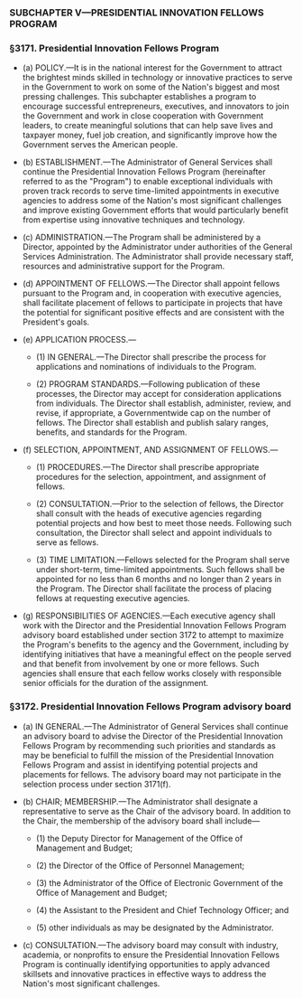 ### SUBCHAPTER V—PRESIDENTIAL INNOVATION FELLOWS PROGRAM

### §3171. Presidential Innovation Fellows Program
* (a) POLICY.—It is in the national interest for the Government to attract the brightest minds skilled in technology or innovative practices to serve in the Government to work on some of the Nation's biggest and most pressing challenges. This subchapter establishes a program to encourage successful entrepreneurs, executives, and innovators to join the Government and work in close cooperation with Government leaders, to create meaningful solutions that can help save lives and taxpayer money, fuel job creation, and significantly improve how the Government serves the American people.

* (b) ESTABLISHMENT.—The Administrator of General Services shall continue the Presidential Innovation Fellows Program (hereinafter referred to as the "Program") to enable exceptional individuals with proven track records to serve time-limited appointments in executive agencies to address some of the Nation's most significant challenges and improve existing Government efforts that would particularly benefit from expertise using innovative techniques and technology.

* (c) ADMINISTRATION.—The Program shall be administered by a Director, appointed by the Administrator under authorities of the General Services Administration. The Administrator shall provide necessary staff, resources and administrative support for the Program.

* (d) APPOINTMENT OF FELLOWS.—The Director shall appoint fellows pursuant to the Program and, in cooperation with executive agencies, shall facilitate placement of fellows to participate in projects that have the potential for significant positive effects and are consistent with the President's goals.

* (e) APPLICATION PROCESS.—

  * (1) IN GENERAL.—The Director shall prescribe the process for applications and nominations of individuals to the Program.

  * (2) PROGRAM STANDARDS.—Following publication of these processes, the Director may accept for consideration applications from individuals. The Director shall establish, administer, review, and revise, if appropriate, a Governmentwide cap on the number of fellows. The Director shall establish and publish salary ranges, benefits, and standards for the Program.


* (f) SELECTION, APPOINTMENT, AND ASSIGNMENT OF FELLOWS.—

  * (1) PROCEDURES.—The Director shall prescribe appropriate procedures for the selection, appointment, and assignment of fellows.

  * (2) CONSULTATION.—Prior to the selection of fellows, the Director shall consult with the heads of executive agencies regarding potential projects and how best to meet those needs. Following such consultation, the Director shall select and appoint individuals to serve as fellows.

  * (3) TIME LIMITATION.—Fellows selected for the Program shall serve under short-term, time-limited appointments. Such fellows shall be appointed for no less than 6 months and no longer than 2 years in the Program. The Director shall facilitate the process of placing fellows at requesting executive agencies.


* (g) RESPONSIBILITIES OF AGENCIES.—Each executive agency shall work with the Director and the Presidential Innovation Fellows Program advisory board established under section 3172 to attempt to maximize the Program's benefits to the agency and the Government, including by identifying initiatives that have a meaningful effect on the people served and that benefit from involvement by one or more fellows. Such agencies shall ensure that each fellow works closely with responsible senior officials for the duration of the assignment.

### §3172. Presidential Innovation Fellows Program advisory board
* (a) IN GENERAL.—The Administrator of General Services shall continue an advisory board to advise the Director of the Presidential Innovation Fellows Program by recommending such priorities and standards as may be beneficial to fulfill the mission of the Presidential Innovation Fellows Program and assist in identifying potential projects and placements for fellows. The advisory board may not participate in the selection process under section 3171(f).

* (b) CHAIR; MEMBERSHIP.—The Administrator shall designate a representative to serve as the Chair of the advisory board. In addition to the Chair, the membership of the advisory board shall include—

  * (1) the Deputy Director for Management of the Office of Management and Budget;

  * (2) the Director of the Office of Personnel Management;

  * (3) the Administrator of the Office of Electronic Government of the Office of Management and Budget;

  * (4) the Assistant to the President and Chief Technology Officer; and

  * (5) other individuals as may be designated by the Administrator.


* (c) CONSULTATION.—The advisory board may consult with industry, academia, or nonprofits to ensure the Presidential Innovation Fellows Program is continually identifying opportunities to apply advanced skillsets and innovative practices in effective ways to address the Nation's most significant challenges.